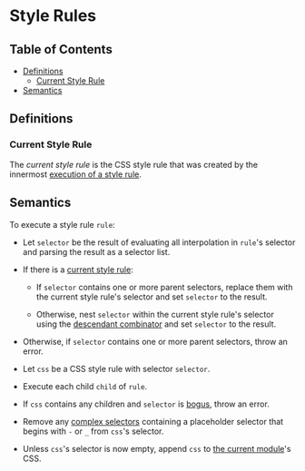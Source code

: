 # Style Rules

## Table of Contents

* [Definitions](#definitions)
  * [Current Style Rule](#current-style-rule)
* [Semantics](#semantics)

## Definitions

### Current Style Rule

The *current style rule* is the CSS style rule that was created by the innermost
[execution of a style rule](#semantics).

## Semantics

To execute a style rule `rule`:

* Let `selector` be the result of evaluating all interpolation in `rule`'s
  selector and parsing the result as a selector list.

* If there is a [current style rule](#current-style-rule):

  * If `selector` contains one or more parent selectors, replace them with the
    current style rule's selector and set `selector` to the result.

  * Otherwise, nest `selector` within the current style rule's selector using
    the [descendant combinator][] and set `selector` to the result.

  [descendant combinator]: https://www.w3.org/TR/selectors-3/#descendant-combinators

* Otherwise, if `selector` contains one or more parent selectors, throw an
  error.

* Let `css` be a CSS style rule with selector `selector`.

* Execute each child `child` of `rule`.

* If `css` contains any children and `selector` is [bogus], throw an error.

  [bogus]: selectors.md#bogus-selector

* Remove any [complex selectors][] containing a placeholder selector that
  begins with `-` or `_` from `css`'s selector.
  
  [complex selectors]: https://drafts.csswg.org/selectors-4/#complex

* Unless `css`'s selector is now empty, append `css` to [the current module][]'s
  CSS.

  [the current module]: spec.md#current-module
